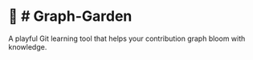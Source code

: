 <h1>🌱 <strong># Graph-Garden</strong></h1>

A playful Git learning tool that helps your contribution graph bloom with knowledge.
